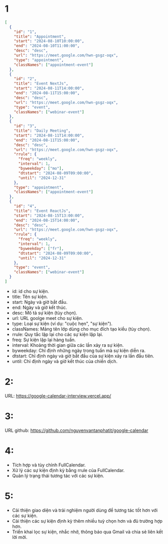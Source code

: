 # 1

```json
[
  {
    "id": "1",
    "title": "Appointment",
    "start": "2024-08-10T10:00:00",
    "end": "2024-08-10T11:00:00",
    "desc": "desc",
    "url": "https://meet.google.com/hwn-gsgz-oqx",
    "type": "appointment",
    "classNames": ["appointment-event"]
  },
  {
    "id": "2",
    "title": "Event NextJs",
    "start": "2024-08-11T14:00:00",
    "end": "2024-08-11T15:00:00",
    "desc": "desc",
    "url": "https://meet.google.com/hwn-gsgz-oqx",
    "type": "event",
    "classNames": ["webinar-event"]
  },
  {
    "id": "3",
    "title": "Daily Meeting",
    "start": "2024-08-11T14:00:00",
    "end": "2024-08-11T15:00:00",
    "desc": "desc",
    "url": "https://meet.google.com/hwn-gsgz-oqx",
    "rrule": {
      "freq": "weekly",
      "interval": 1,
      "byweekday": ["mo"],
      "dtstart": "2024-08-09T09:00:00",
      "until": "2024-12-31"
    },
    "type": "appointment",
    "classNames": ["appointment-event"]
  },
  {
    "id": "4",
    "title": "Event ReactJs",
    "start": "2024-08-15T13:00:00",
    "end": "2024-08-15T14:00:00",
    "desc": "desc",
    "url": "https://meet.google.com/hwn-gsgz-oqx",
    "rrule": {
      "freq": "weekly",
      "interval": 1,
      "byweekday": ["fr"],
      "dtstart": "2024-08-09T09:00:00",
      "until": "2024-12-31"
    },
    "type": "event",
    "classNames": ["webinar-event"]
  }
]
```

- id: id cho sự kiện.
- title: Tên sự kiện.
- start: Ngày và giờ bắt đầu.
- end: Ngày và giờ kết thúc.
- desc: Mô tả sự kiện (tùy chọn).
- url: URL goolge meet cho sự kiện.
- type: Loại sự kiện (ví dụ: "cuộc hẹn", "sự kiện").
- classNames: Mảng tên lớp dùng cho mục đích tạo kiểu (tùy chọn).
- rrule: Quy tắc lặp lại cho các sự kiện lặp lại.
- freq: Sự kiện lặp lại hàng tuần.
- interval: Khoảng thời gian giữa các lần xảy ra sự kiện.
- byweekday: Chỉ định những ngày trong tuần mà sự kiện diễn ra.
- dtstart: Chỉ định ngày và giờ bắt đầu của sự kiện xảy ra lần đầu tiên.
- until: Chỉ định ngày và giờ kết thúc của chiến dịch.

# 2:

URL: https://google-calendar-interview.vercel.app/

# 3:

URL github: https://github.com/nguyenvantanphatit/google-calendar

# 4:

- Tích hợp và tùy chỉnh FullCalendar.
- Xử lý các sự kiện định kỳ bằng rrule của FullCalendar.
- Quản lý trạng thái tương tác với các sự kiện.

# 5:

- Cải thiện giao diện và trải nghiệm người dùng để tương tác tốt hơn với các sự kiện.
- Cải thiện các sự kiện định kỳ thêm nhiều tuỳ chọn hơn và đủ trường hợp hơn.
- Triển khai lọc sự kiện, nhắc nhở, thông báo qua Gmail và chia sẻ liên kết lời mời.
